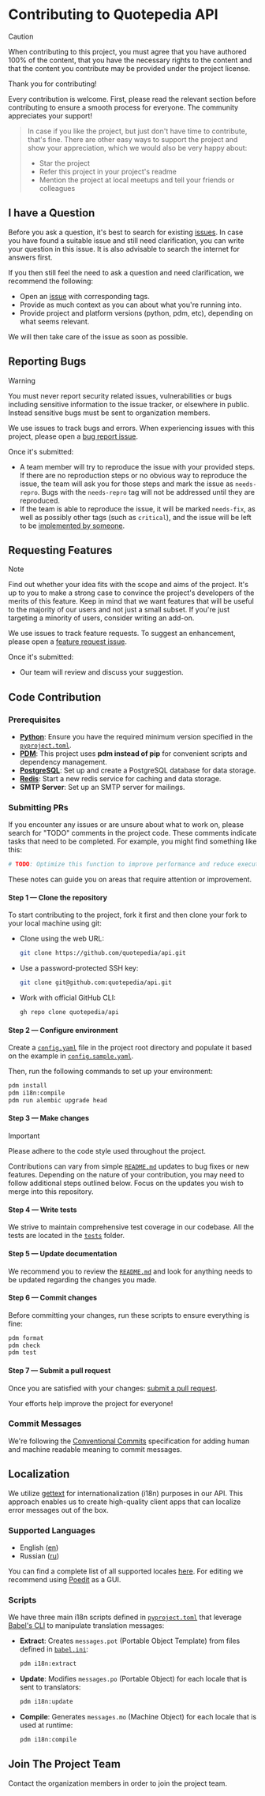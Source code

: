 # Contributing to Quotepedia API

> [!CAUTION]
> When contributing to this project, you must agree that you have authored 100% of the content, that you have the necessary rights to the content and that the content you contribute may be provided under the project license.

Thank you for contributing!

Every contribution is welcome. First, please read the relevant section before contributing to ensure a smooth process for everyone. The community appreciates your support!

> In case if you like the project, but just don't have time to contribute, that's fine. There are other easy ways to support the project and show your appreciation, which we would also be very happy about:
>
> - Star the project
> - Refer this project in your project's readme
> - Mention the project at local meetups and tell your friends or colleagues

## I have a Question

Before you ask a question, it's best to search for existing [issues](/issues). In case you have found a suitable issue and still need clarification, you can write your question in this issue. It is also advisable to search the internet for answers first.

If you then still feel the need to ask a question and need clarification, we recommend the following:

- Open an [issue](/issues/new) with corresponding tags.
- Provide as much context as you can about what you're running into.
- Provide project and platform versions (python, pdm, etc), depending on what seems relevant.

We will then take care of the issue as soon as possible.

## Reporting Bugs

> [!WARNING]
> You must never report security related issues, vulnerabilities or bugs including sensitive information to the issue tracker, or elsewhere in public. Instead sensitive bugs must be sent to organization members.

We use issues to track bugs and errors. When experiencing issues with this project, please open a [bug report issue](/issues/new?template=bug_report.yaml).

Once it's submitted:

- A team member will try to reproduce the issue with your provided steps. If there are no reproduction steps or no obvious way to reproduce the issue, the team will ask you for those steps and mark the issue as `needs-repro`. Bugs with the `needs-repro` tag will not be addressed until they are reproduced.
- If the team is able to reproduce the issue, it will be marked `needs-fix`, as well as possibly other tags (such as `critical`), and the issue will be left to be [implemented by someone](#code-contribution).

## Requesting Features

> [!NOTE]
> Find out whether your idea fits with the scope and aims of the project. It's up to you to make a strong case to convince the project's developers of the merits of this feature. Keep in mind that we want features that will be useful to the majority of our users and not just a small subset. If you're just targeting a minority of users, consider writing an add-on.

We use issues to track feature requests. To suggest an enhancement, please open a [feature request issue](/issues/new?template=feature_request.yaml).

Once it's submitted:

- Our team will review and discuss your suggestion.

## Code Contribution

### Prerequisites

- [**Python**](https://www.python.org/downloads/): Ensure you have the required minimum version specified in the [`pyproject.toml`](pyproject.toml).
- [**PDM**](https://pdm-project.org/): This project uses **pdm instead of pip** for convenient scripts and dependency management.
- [**PostgreSQL**](https://www.postgresql.org/download): Set up and create a PostgreSQL database for data storage.
- [**Redis**](https://redis.io/download): Start a new redis service for caching and data storage.
- **SMTP Server**: Set up an SMTP server for mailings.

### Submitting PRs

If you encounter any issues or are unsure about what to work on, please search for "TODO" comments in the project code. These comments indicate tasks that need to be completed. For example, you might find something like this:

```python
# TODO: Optimize this function to improve performance and reduce execution time.
```

These notes can guide you on areas that require attention or improvement.

#### Step 1 — Clone the repository

To start contributing to the project, fork it first and then clone your fork to your local machine using git:

- Clone using the web URL:
  ```sh
  git clone https://github.com/quotepedia/api.git
  ```
- Use a password-protected SSH key:
  ```sh
  git clone git@github.com:quotepedia/api.git
  ```
- Work with official GitHub CLI:
  ```sh
  gh repo clone quotepedia/api
  ```

#### Step 2 — Configure environment

Create a [`config.yaml`](config.yaml) file in the project root directory and populate it based on the example in [`config.sample.yaml`](config.sample.yaml).

Then, run the following commands to set up your environment:

```sh
pdm install
pdm i18n:compile
pdm run alembic upgrade head
```

#### Step 3 — Make changes

> [!IMPORTANT]
> Please adhere to the code style used throughout the project.

Contributions can vary from simple [`README.md`](README.md) updates to bug fixes or new features. Depending on the nature of your contribution, you may need to follow additional steps outlined below. Focus on the updates you wish to merge into this repository.

#### Step 4 — Write tests

We strive to maintain comprehensive test coverage in our codebase. All the tests are located in the [`tests`](tests/) folder.

#### Step 5 — Update documentation

We recommend you to review the [`README.md`](README.md) and look for anything needs to be updated regarding the changes you made.

#### Step 6 — Commit changes

Before committing your changes, run these scripts to ensure everything is fine:

```sh
pdm format
pdm check
pdm test
```

#### Step 7 — Submit a pull request

Once you are satisfied with your changes: [submit a pull request](/compare).

Your efforts help improve the project for everyone!

### Commit Messages

We're following the [Conventional Commits](https://www.conventionalcommits.org) specification for adding human and machine readable meaning to commit messages.

## Localization

We utilize [gettext](https://www.gnu.org/software/gettext/) for internationalization (i18n) purposes in our API. This approach enables us to create high-quality client apps that can localize error messages out of the box.

### Supported Languages

- English ([en](src/i18n/locales/en/))
- Russian ([ru](src/i18n/locales/ru/))

You can find a complete list of all supported locales [here](src/i18n/locales). For editing we recommend using [Poedit](https://poedit.net/) as a GUI.

### Scripts

We have three main i18n scripts defined in [`pyproject.toml`](pyproject.toml) that leverage [Babel's CLI](https://babel.pocoo.org) to manipulate translation messages:

- **Extract**: Creates `messages.pot` (Portable Object Template) from files defined in [`babel.ini`](babel.ini):
  ```sh
  pdm i18n:extract
  ```
- **Update**: Modifies `messages.po` (Portable Object) for each locale that is sent to translators:
  ```sh
  pdm i18n:update
  ```
- **Compile**: Generates `messages.mo` (Machine Object) for each locale that is used at runtime:
  ```sh
  pdm i18n:compile
  ```

## Join The Project Team

Contact the organization members in order to join the project team.
